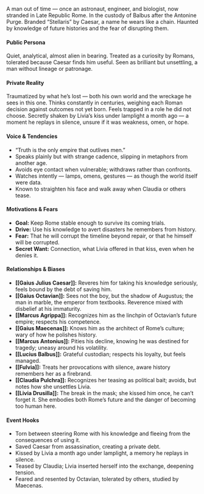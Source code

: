 A man out of time — once an astronaut, engineer, and biologist, now stranded in Late Republic Rome. In the custody of Balbus after the Antonine Purge. Branded “Stellaris” by Caesar, a name he wears like a chain. Haunted by knowledge of future histories and the fear of disrupting them.

#### Public Persona

Quiet, analytical, almost alien in bearing. Treated as a curiosity by Romans, tolerated because Caesar finds him useful. Seen as brilliant but unsettling, a man without lineage or patronage.

#### Private Reality

Traumatized by what he’s lost — both his own world and the wreckage he sees in this one. Thinks constantly in centuries, weighing each Roman decision against outcomes not yet born. Feels trapped in a role he did not choose. Secretly shaken by Livia’s kiss under lamplight a month ago — a moment he replays in silence, unsure if it was weakness, omen, or hope.

#### Voice & Tendencies

- “Truth is the only empire that outlives men.”
- Speaks plainly but with strange cadence, slipping in metaphors from another age.
- Avoids eye contact when vulnerable; withdraws rather than confronts.
- Watches intently — lamps, omens, gestures — as though the world itself were data.
- Known to straighten his face and walk away when Claudia or others tease.

#### Motivations & Fears

- **Goal:** Keep Rome stable enough to survive its coming trials.
- **Drive:** Use his knowledge to avert disasters he remembers from history.
- **Fear:** That he will corrupt the timeline beyond repair, or that he himself will be corrupted.
- **Secret Want:** Connection, what Livia offered in that kiss, even when he denies it.

#### Relationships & Biases

- **[[Gaius Julius Caesar]]:** Reveres him for taking his knowledge seriously, feels bound by the debt of saving him.
- **[[Gaius Octavian]]:** Sees not the boy, but the shadow of Augustus; the man in marble, the emperor from textbooks. Reverence mixed with disbelief at his immaturity.
- **[[Marcus Agrippa]]:** Recognizes him as the linchpin of Octavian’s future empire; respects his competence.
- **[[Gaius Maecenas]]:** Knows him as the architect of Rome’s culture; wary of how he polishes history.
- **[[Marcus Antonius]]:** Pities his decline, knowing he was destined for tragedy; uneasy around his volatility.
- **[[Lucius Balbus]]:** Grateful custodian; respects his loyalty, but feels managed.
- **[[Fulvia]]:** Treats her provocations with silence, aware history remembers her as a firebrand.
- **[[Claudia Pulchra]]:** Recognizes her teasing as political bait; avoids, but notes how she unsettles Livia.
- **[[Livia Drusilla]]:** The break in the mask; she kissed him once, he can’t forget it. She embodies both Rome’s future and the danger of becoming too human here.

#### Event Hooks

- Torn between steering Rome with his knowledge and fleeing from the consequences of using it.
- Saved Caesar from assassination, creating a private debt.
- Kissed by Livia a month ago under lamplight, a memory he replays in silence.
- Teased by Claudia; Livia inserted herself into the exchange, deepening tension.
- Feared and resented by Octavian, tolerated by others, studied by Maecenas.